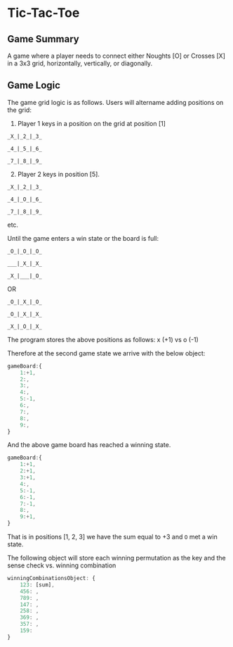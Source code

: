# Tic-Tac-Toe

## Game Summary
A game where a player needs to connect either Noughts [O] or Crosses [X] in a 3x3 grid, horizontally, vertically, or diagonally.


## Game Logic
The game grid logic is as follows.
Users will altername adding positions on the grid:
1. Player 1 keys in a position on the grid at position [1]

```
_X_|_2_|_3_

_4_|_5_|_6_

_7_|_8_|_9_
```

2. Player 2 keys in position [5].
```
_X_|_2_|_3_

_4_|_O_|_6_

_7_|_8_|_9_
```

 etc.

Until the game enters a win state or the board is full:
```
_O_|_O_|_O_

___|_X_|_X_

_X_|___|_O_
```
OR 
```
_O_|_X_|_O_

_O_|_X_|_X_

_X_|_O_|_X_
```

The program stores the above positions as follows:
x (+1) vs o (-1)

Therefore at the second game state we arrive with the below object:
```js
gameBoard:{
    1:+1,
    2:,
    3:,
    4:,
    5:-1,
    6:,
    7:,
    8:,
    9:,
}
```

And the above game board has reached a winning state.

```js
gameBoard:{
    1:+1,
    2:+1,
    3:+1,
    4:,
    5:-1,
    6:-1,
    7:-1,
    8:,
    9:+1,
}
```

That is in positions [1, 2, 3] we have the sum equal to +3 and `O` met a win state.


The following object will store each winning permutation as the key and the sense check vs. winning combination

```js
winningCombinationsObject: {
    123: [sum],
    456: ,
    789: ,
    147: ,
    258: ,
    369: ,
    357: ,
    159: 
}

```